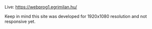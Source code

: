 Live: https://webprog1.egrimilan.hu/

Keep in mind this site was developed for 1920x1080 resolution and not responsive yet.

